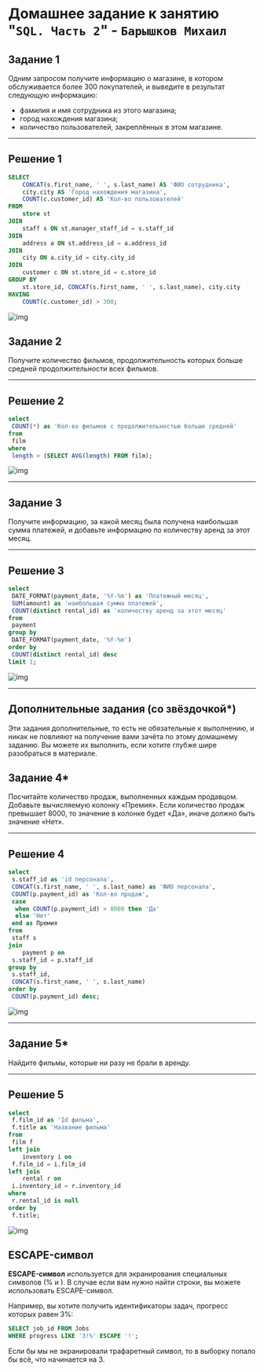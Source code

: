 # Домашнее задание к занятию "`SQL. Часть 2`" - `Барышков Михаил`

## Задание 1

Одним запросом получите информацию о магазине, в котором обслуживается более 300 покупателей, и выведите в результат следующую информацию:

- фамилия и имя сотрудника из этого магазина;
- город нахождения магазина;
- количество пользователей, закреплённых в этом магазине.

----

## Решение 1

```sql
SELECT 
    CONCAT(s.first_name, ' ', s.last_name) AS 'ФИО сотрудника',
    city.city AS 'Город нахождения магазина',
    COUNT(c.customer_id) AS 'Кол-во пользователей'
FROM 
    store st
JOIN 
    staff s ON st.manager_staff_id = s.staff_id
JOIN 
    address a ON st.address_id = a.address_id
JOIN 
    city ON a.city_id = city.city_id
JOIN 
    customer c ON st.store_id = c.store_id
GROUP BY 
    st.store_id, CONCAT(s.first_name, ' ', s.last_name), city.city
HAVING 
    COUNT(c.customer_id) > 300;
```

![img](img/img1.png)

## Задание 2

Получите количество фильмов, продолжительность которых больше средней продолжительности всех фильмов.

----

## Решение 2

```sql
select
 COUNT(*) as 'Кол-во фильмов с продолжительностью больше средней'
from
 film
where
 length > (SELECT AVG(length) FROM film);
```

![img](img/img2.png)

----

## Задание 3

Получите информацию, за какой месяц была получена наибольшая сумма платежей, и добавьте информацию по количеству аренд за этот месяц.

----

## Решение 3

```sql
select
 DATE_FORMAT(payment_date, '%Y-%m') as 'Платежный месяц',
 SUM(amount) as 'наибольшая сумма платежей',
 COUNT(distinct rental_id) as 'количеству аренд за этот месяц'
from
 payment
group by
 DATE_FORMAT(payment_date, '%Y-%m')
order by
 COUNT(distinct rental_id) desc
limit 1;
```

![img](img/img3.png)

----

## Дополнительные задания (со звёздочкой*)

Эти задания дополнительные, то есть не обязательные к выполнению, и никак не повлияют на получение вами зачёта по этому домашнему заданию. Вы можете их выполнить, если хотите глубже шире разобраться в материале.

## Задание 4*

Посчитайте количество продаж, выполненных каждым продавцом. Добавьте вычисляемую колонку «Премия». Если количество продаж превышает 8000, то значение в колонке будет «Да», иначе должно быть значение «Нет».

----

## Решение 4

```sql
select
 s.staff_id as 'id персонала',
 CONCAT(s.first_name, ' ', s.last_name) as 'ФИО персонала',
 COUNT(p.payment_id) as 'Кол-во продаж',
 case
  when COUNT(p.payment_id) > 8000 then 'Да'
  else 'Нет'
 end as Премия
from
 staff s
join 
    payment p on
 s.staff_id = p.staff_id
group by
 s.staff_id,
 CONCAT(s.first_name, ' ', s.last_name)
order by
 COUNT(p.payment_id) desc;
```

![img](img/img4.png)

----

## Задание 5*

Найдите фильмы, которые ни разу не брали в аренду.

----

## Решение 5

```sql
select
 f.film_id as 'Id фильма',
 f.title as 'Название фильма'
from
 film f
left join 
    inventory i on
 f.film_id = i.film_id
left join 
    rental r on
 i.inventory_id = r.inventory_id
where
 r.rental_id is null
order by
 f.title;
```

![img](img/img5.png)

## ESCAPE-символ

**ESCAPE-символ** используется для экранирования специальных символов (% и \). В случае если вам нужно найти строки, вы можете использовать ESCAPE-символ.

Например, вы хотите получить идентификаторы задач, прогресс которых равен 3%:

```sql
SELECT job_id FROM Jobs
WHERE progress LIKE '3!%' ESCAPE '!';
```

Если бы мы не экранировали трафаретный символ, то в выборку попало бы всё, что начинается на 3.
